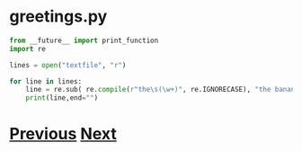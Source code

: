 ---
---

# greetings.py

```python
from __future__ import print_function
import re

lines = open("textfile", "r")

for line in lines:
    line = re.sub( re.compile(r"the\s(\w+)", re.IGNORECASE), "the banana", line)
    print(line,end="")
```

# [Previous](../regexp) [Next](../regexp)
